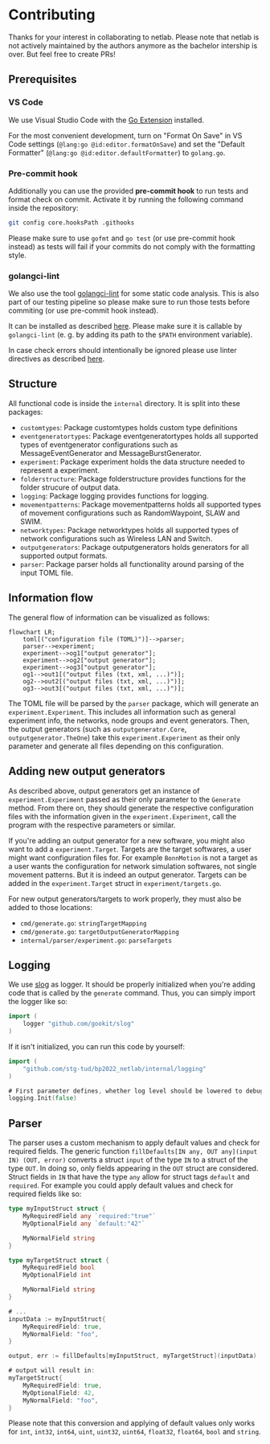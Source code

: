 # Contributing

Thanks for your interest in collaborating to netlab. Please note that netlab is not actively maintained by the authors anymore as the bachelor intership is over. But feel free to create PRs!

## Prerequisites

### VS Code

We use Visual Studio Code with the [Go Extension](https://marketplace.visualstudio.com/items?itemName=golang.Go) installed.

For the most convenient development, turn on "Format On Save" in VS Code settings (`@lang:go @id:editor.formatOnSave`) and set the "Default Formatter" (`@lang:go @id:editor.defaultFormatter`) to `golang.go`.

### Pre-commit hook

Additionally you can use the provided **pre-commit hook** to run tests and format check on commit. Activate it by running the following command inside the repository:

```bash
git config core.hooksPath .githooks
```

Please make sure to use `gofmt` and `go test` (or use pre-commit hook instead) as tests will fail if your commits do not comply with the formatting style.

### golangci-lint

We also use the tool [golangci-lint](https://golangci-lint.run/) for some static code analysis. This is also part of our testing pipeline so please make sure to run those tests before commiting (or use pre-commit hook instead).

It can be installed as described [here](https://golangci-lint.run/usage/install/#local-installation). Please make sure it is callable by `golangci-lint` (e. g. by adding its path to the `$PATH` environment variable).

In case check errors should intentionally be ignored please use linter directives as described [here](https://golangci-lint.run/usage/false-positives/#nolint-directive).

## Structure

All functional code is inside the `internal` directory. It is split into these packages:

- `customtypes`: Package customtypes holds custom type definitions
- `eventgeneratortypes`: Package eventgeneratortypes holds all supported types of eventgenerator configurations such as MessageEventGenerator and MessageBurstGenerator.
- `experiment`: Package experiment holds the data structure needed to represent a experiment.
- `folderstructure`: Package folderstructure provides functions for the folder strucure of output data.
- `logging`: Package logging provides functions for logging.
- `movementpatterns`: Package movementpatterns holds all supported types of movement configurations such as RandomWaypoint, SLAW and SWIM.
- `networktypes`: Package networktypes holds all supported types of network configurations such as Wireless LAN and Switch.
- `outputgenerators`: Package outputgenerators holds generators for all supported output formats.
- `parser`: Package parser holds all functionality around parsing of the input TOML file.

## Information flow

The general flow of information can be visualized as follows:

```mermaid
flowchart LR;
    toml[("configuration file (TOML)")]-->parser;
    parser-->experiment;
    experiment-->og1["output generator"];
    experiment-->og2["output generator"];
    experiment-->og3["output generator"];
    og1-->out1[("output files (txt, xml, ...)")];
    og2-->out2[("output files (txt, xml, ...)")];
    og3-->out3[("output files (txt, xml, ...)")];
```

The TOML file will be parsed by the `parser` package, which will generate an `experiment.Experiment`. This includes all information such as general experiment info, the networks, node groups and event generators. Then, the output generators (such as `outputgenerator.Core`, `outputgenerator.TheOne`) take this `experiment.Experiment` as their only parameter and generate all files depending on this configuration.

## Adding new output generators

As described above, output generators get an instance of `experiment.Experiment` passed as their only parameter to the `Generate` method. From there on, they should generate the respective configuration files with the information given in the `experiment.Experiment`, call the program with the respective parameters or similar.

If you're adding an output generator for a new software, you might also want to add a `experiment.Target`. Targets are the target softwares, a user might want configuration files for. For example `BonnMotion` is not a target as a user wants the configuration for network simulation softwares, not single movement patterns. But it is indeed an output generator. Targets can be added in the `experiment.Target` struct in `experiment/targets.go`.

For new output generators/targets to work properly, they must also be added to those locations:

- `cmd/generate.go`: `stringTargetMapping`
- `cmd/generate.go`: `targetOutputGeneratorMapping`
- `internal/parser/experiment.go`: `parseTargets`

## Logging

We use [slog](https://github.com/gookit/slog) as logger. It should be properly initialized when you're adding code that is called by the `generate` command. Thus, you can simply import the logger like so:

```go
import (
    logger "github.com/gookit/slog"
)
```

If it isn't initialized, you can run this code by yourself:

```go
import (
    "github.com/stg-tud/bp2022_netlab/internal/logging"
)

# First parameter defines, whether log level should be lowered to debug
logging.Init(false)
```

## Parser

The parser uses a custom mechanism to apply default values and check for required fields. The generic function `fillDefaults[IN any, OUT any](input IN) (OUT, error)` converts a struct `input` of the type `IN` to a struct of the type `OUT`. In doing so, only fields appearing in the `OUT` struct are considered. Struct fields in `IN` that have the type `any` allow for struct tags `default` and `required`. For example you could apply default values and check for required fields like so:

```go
type myInputStruct struct {
    MyRequiredField any `required:"true"`
    MyOptionalField any `default:"42"`

    MyNormalField string
}

type myTargetStruct struct {
    MyRequiredField bool
    MyOptionalField int

    MyNormalField string
}

# ...
inputData := myInputStruct{
    MyRequiredField: true,
    MyNormalField: "foo",
}

output, err := fillDefaults[myInputStruct, myTargetStruct](inputData)

# output will result in:
myTargetStruct{
    MyRequiredField: true,
    MyOptionalField: 42,
    MyNormalField: "foo",
}
```

Please note that this conversion and applying of default values only works for `int`, `int32`, `int64`, `uint`, `uint32`, `uint64`, `float32`, `float64`, `bool` and `string`.
